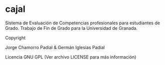 # cajal
Sistema de Evaluación de Competencias profesionales para estudiantes de Grado. Trabajo de Fin de Grado para la Universidad de Granada.



Copyright 

Jorge Chamorro Padial &
Germán Iglesias Padial

Licencia GNU GPL (Ver archivo LICENSE para más información)


